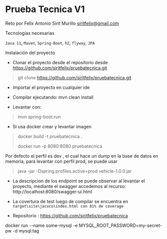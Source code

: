# Prueba Tecnica V1

Reto por Felix Antonio Sirit Murillo siritfelix@gmail.com

Tecnologías necesarias

`Java 11`, `Maven`, `Spring-Boot`, `h2`, `flyway`, `JPA`

Instalación del proyecto
* Clonar el proyecto desde el repositorio desde https://github.com/siritfelix/pruebatecnica.git
> git clone https://github.com/siritfelix/pruebatecnica.git

* Importar el proyecto en cualquier ide
* Compilar ejecutando: mvn clean install

* Levantar con: 
> mvn spring-boot:run
* Si usa docker crear y levantar imagen

> docker build -t pruebatecnica .
>
> docker run -p 8080:8080 pruebatecnica
>
Por defecto el perfil es dev , el cual hace un dump en la base de datos en memoria, para levantar con perfil prod, se puede usar 
>java -jar -Dspring.profiles.active=prod  vehicle-1.0.0.jar
* La descripcion de los endpoint se puede observar al levantar el proyecto, mediante el swagger accedemos al recurso: http://localhost:8080/swagger-ui.html
* La covertura de test luego de compilar se encuentra en `target\site\jacoco\index.html con 81% de coverage`

* Repositorio : https://github.com/siritfelix/pruebatecnica

docker run --name some-mysql -e MYSQL_ROOT_PASSWORD=my-secret-pw -d mysql:tag